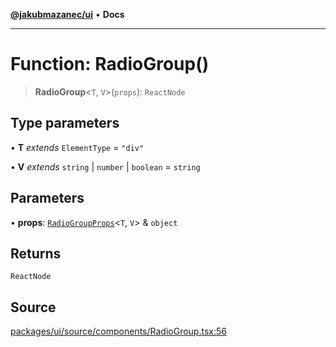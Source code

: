 [**@jakubmazanec/ui**](../README.md) • **Docs**

---

# Function: RadioGroup()

> **RadioGroup**\<`T`, `V`\>(`props`): `ReactNode`

## Type parameters

• **T** _extends_ `ElementType` = `"div"`

• **V** _extends_ `string` \| `number` \| `boolean` = `string`

## Parameters

• **props**: [`RadioGroupProps`](../type-aliases/RadioGroupProps.md)\<`T`, `V`\> & `object`

## Returns

`ReactNode`

## Source

[packages/ui/source/components/RadioGroup.tsx:56](https://github.com/jakubmazanec/tools/blob/bb20df5276ddb119762948adc2cda520aef09f0f/packages/ui/source/components/RadioGroup.tsx#L56)
